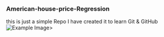 ### American-house-price-Regression
this is just a simple Repo I have created it to learn Git &amp; GitHub\
<img src="C:\Users\Mega Store\OneDrive\Pictures\wallpaperflare.com_wallpaper (9).jpg" alt="Example Image">>
